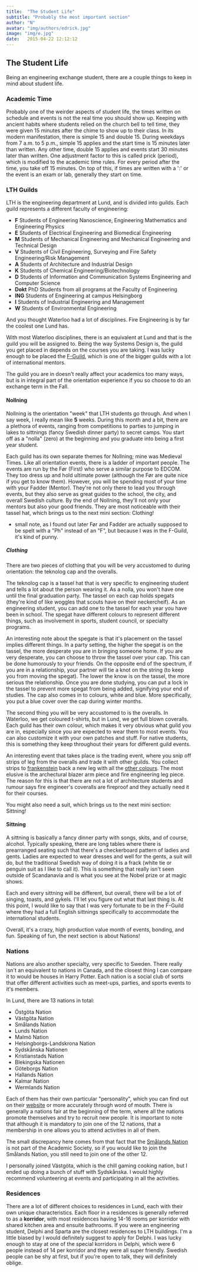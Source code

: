 ```yaml
---
title:  "The Student Life"
subtitle: "Probably the most important section"
author: "N"
avatar: "img/authors/edrick.jpg"
image: "img/e.jpg"
date:   2015-04-22 12:12:12
---
```


## The Student Life
Being an engineering exchange student, there are a couple things to keep in mind about student life.

### Academic Time

Probably one of the weirder aspects of student life, the times written on schedule and events is not the real time you should show up.  Keeping with ancient habits where students relied on the church bell to tell time, they were given 15 minutes after the chime to show up to their class. In its modern  manifestation, there is simple 15 and double 15. During weekdays from 7 a.m. to 5 p.m., simple 15 applies and  the start time is 15 minutes later than written. Any other time, double 15 applies and events start 30 minutes later than written. One adjustment factor to this is called prick (period), which is modified to the academic time rules. For every period after the time, you take off 15 minutes. On top of this, if times are written with a ':' or the event is an exam or lab, generally they start on time.

### LTH Guilds
LTH is the engineering department at Lund, and is divided into guilds. Each guild represents a different faculty of engineering:

- **F** Students of Engineering Nanoscience, Engineering  Mathematics and Engineering Physics
- **E** Students of Electrical Engineering and Biomedical Engineering
- **M** Students of  Mechanical Engineering and Mechanical Engineering and Technical Design
- **V** Students of Civil Engineering, Surveying and Fire Safety Engineering/Risk Management
- **A** Students of  Architecture and Industrial Design
- **K** Students of Chemical Engineering/Biotechnology
- **D** Students of Information and Communication Systems  Engineering and Computer Science
- **Dokt** PhD Students from all programs at the Faculty of Engineering
- **ING** Students of Engineering at campus Helsingborg
- **I** Students of  Industrial Engineering and Management
- **W** Students of Environmental Engineering

And you thought Waterloo had a lot of disciplines. Fire Engineering is by far the coolest one Lund has.

With most Waterloo disciplines, there is an equivalent at Lund and that is the guild you will be assigned to. Being the way Systems Design is, the guild you get placed in depends on the courses you are taking. I was lucky enough to be placed the [F-Guild](https://fsektionen.se/), which is one of the bigger guilds with a lot of international mentors.

The guild you are in doesn't really affect your academics too many ways, but is in integral part of the orientation experience if you so choose to do an exchange term in the Fall.

#### Nollning

Nollning is the orientation "week" that LTH students go through. And when I say week, I really mean like **5** weeks. During this month and a bit, there are a plethora of events, ranging from competitions to parties to jumping in lakes to sittnings (fancy Swedish dinner party) to secret camps. You start off as a "nolla" (zero) at the beginning and you graduate into being a first year student.

Each guild has its own separate themes for Nollning; mine was Medieval Times. Like all orientation events, there is a ladder of important people. The events are run by the Før (First) who serve a similar purpose to EDCOM. They too dress up and hold ultimate power (although the Før are quite nice if you get to know them). However, you will be spending most of your time with your Fadder (Mentor). They're not only there to lead you through events, but they also serve as great guides to the school, the city, and overall Swedish culture. By the end of Nollning, they'll not only your mentors but also your good friends. They are most noticeable with their tassel hat, which brings us to the next mini section: Clothing!

* small note, as I found out later Før and Fadder are actually supposed to be spelt with a "Ph" instead of an "F", but because I was in the F-Guild, it's kind of punny.

##### Clothing

There are two pieces of clothing that you will be very accustomed to during orientation: the teknolog cap and the overalls.

The teknolog cap is a tassel hat that is very specific to engineering student and tells a lot about the person wearing it. As a nolla, you won't have one until the final graduation party. The tassel on each cap holds spegats (they're kind of like woggles that scouts have on their neckercheif). As an engineering student, you can add one to the tassel for each year you have been in school. The spegat have different colours to represent different things, such as involvement in sports, student council, or specialty programs.

An interesting note about the spegate is that it's placement on the tassel implies different things. In a party setting, the higher the spegat is on the tassel, the more desperate you are in bringing someone home. If you are very desperate, you can choose to throw the tassel over your cap. This can be done humorously to your friends. On the opposite end of the spectrum, if you are in a relationship, your partner will tie a knot on the string (to keep you from moving the spegat). The lower the know is on the tassel, the more serious the relationship. Once you are done studying, you can put a lock in the tassel to prevent more spegat from being added, signifying your end of studies. The cap also comes in to colours, white and blue. More specifically, you put a blue cover over the cap during winter months.

The second thing you will be very accustomed to is the overalls. In Waterloo, we get coloured t-shirts, but in Lund, we get full blown coveralls. Each guild has their own colour, which makes it very obvious what guild you are in, especially since you are expected to wear them to most events. You can also customize it with your own patches and stuff.  For native students, this is something they keep throughout their years for different guild events.

An interesting event that takes place is the trading event, where you snip off strips of leg from the overalls and trade it with other guilds. You collect strips to [frankenstein](https://farm6.static.flickr.com/5616/15337507390_70d7c9b34f_b.jpg) back a new leg with all the [other colours](https://en.wikipedia.org/wiki/List_of_student_boilersuit_colours#Faculty_of_Engineering_(LTH)). The most elusive is the archectural blazer arm piece and fire engineering leg piece. The reason for this is that there are not a lot of architecture students and rumour says fire engineer's coveralls are fireproof and they actually need it for their courses.


You might also need a suit, which brings us to the next mini section: Sittning!

#### Sittning

A sittning is basically a fancy dinner party with songs, skits, and of course, alcohol. Typically speaking, there are long tables where there is prearranged seating such that there's a checkerboard pattern of ladies and gents. Ladies are expected to wear dresses and well for the gents, a suit will do, but the traditional Swedish way of doing it is a frack (white tie or penguin suit as I like to call it). This is something that really isn't seen outside of Scandanavia and is what you see at the Nobel prize or at magic shows.

Each and every sittning will be different, but overall, there will be a lot of singing, toasts, and gykels. I'll let you figure out what that last thing is. At this point, I would like to say that I was very fortunate to be in the F-Guild where they had a full English sittnings specifically to accommodate the international students.


Overall, it's a crazy, high production value month of events, bonding, and fun. Speaking of fun, the next section is about Nations!

### Nations

Nations are also another specialty, very specific to Sweden. There really isn't an equivalent to nations in Canada, and the closest thing I can compare it to would be houses in Harry Potter. Each nation is a social club of sorts that offer different activities such as meet-ups, parties, and sports events to it's members.

In Lund, there are 13 nations in total:

* Östgöta Nation
* Västgöta Nation
* Smålands Nation
* Lunds Nation
* Malmö Nation
* Helsingborgs-Landskrona Nation
* Sydskånska Nationen
* Kristianstads Nation
* Blekingska Nationen
* Göteborgs Nation
* Hallands Nation
* Kalmar Nation
* Wermlands Nation

Each of them has their own particular "personality", which you can find out on their [website](https://www.studentlund.se/nationer/) or more accurately through word of mouth. There is generally a nations fair at the beginning of the term, where all the nations promote themselves and try to recruit new people. It is important to note that although it is mandatory to join one of the 12 nations, that a membership in one allows you to attend activities in all of them.

The small discrepancy here comes from that fact that the [Smålands Nation](http://www.smalands.org/?lang=en) is not part of the Academic Society, so if you would like to join the Smålands Nation, you still need to join one of the other 12.

I personally joined Västgöta, which is the chill gaming cooking nation, but I ended up doing a bunch of stuff with Sydskånska. I would highly recommend volunteering at events and participating in all the activities.

### Residences

There are a lot of different choices to residences in Lund, each with their own unique characteristics. Each floor in a residences is generally referred to as a **korridor**, with most residences having 14-16 rooms per korridor with shared kitchen area and ensuite bathrooms. If you were an engineering student, Delphi and Sparta are the closest residences to LTH buildings. I'm a little biased by I would definitely suggest to apply for Delphi. I was lucky enough to stay at one of the special korridors in Delphi, which were 6 people instead of 14 per korridor and they were all super friendly. Swedish people can be shy at first, but if you're open to talk, they will definitely oblige.
